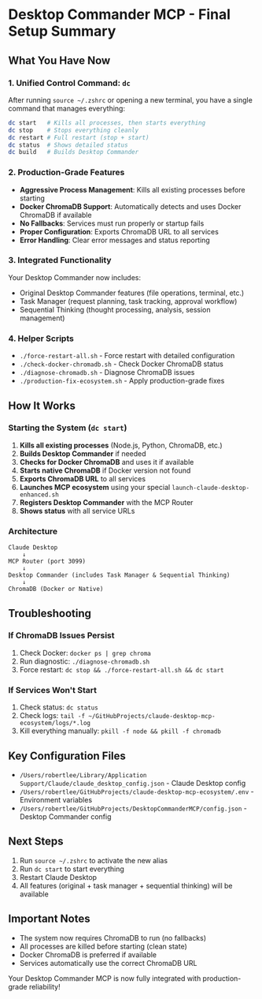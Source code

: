 # Desktop Commander MCP - Final Setup Summary

## What You Have Now

### 1. **Unified Control Command: `dc`**
After running `source ~/.zshrc` or opening a new terminal, you have a single command that manages everything:

```bash
dc start   # Kills all processes, then starts everything
dc stop    # Stops everything cleanly
dc restart # Full restart (stop + start)
dc status  # Shows detailed status
dc build   # Builds Desktop Commander
```

### 2. **Production-Grade Features**
- **Aggressive Process Management**: Kills all existing processes before starting
- **Docker ChromaDB Support**: Automatically detects and uses Docker ChromaDB if available
- **No Fallbacks**: Services must run properly or startup fails
- **Proper Configuration**: Exports ChromaDB URL to all services
- **Error Handling**: Clear error messages and status reporting

### 3. **Integrated Functionality**
Your Desktop Commander now includes:
- Original Desktop Commander features (file operations, terminal, etc.)
- Task Manager (request planning, task tracking, approval workflow)
- Sequential Thinking (thought processing, analysis, session management)

### 4. **Helper Scripts**
- `./force-restart-all.sh` - Force restart with detailed configuration
- `./check-docker-chromadb.sh` - Check Docker ChromaDB status
- `./diagnose-chromadb.sh` - Diagnose ChromaDB issues
- `./production-fix-ecosystem.sh` - Apply production-grade fixes

## How It Works

### Starting the System (`dc start`)
1. **Kills all existing processes** (Node.js, Python, ChromaDB, etc.)
2. **Builds Desktop Commander** if needed
3. **Checks for Docker ChromaDB** and uses it if available
4. **Starts native ChromaDB** if Docker version not found
5. **Exports ChromaDB URL** to all services
6. **Launches MCP ecosystem** using your special `launch-claude-desktop-enhanced.sh`
7. **Registers Desktop Commander** with the MCP Router
8. **Shows status** with all service URLs

### Architecture
```
Claude Desktop
    ↓
MCP Router (port 3099)
    ↓
Desktop Commander (includes Task Manager & Sequential Thinking)
    ↓
ChromaDB (Docker or Native)
```

## Troubleshooting

### If ChromaDB Issues Persist
1. Check Docker: `docker ps | grep chroma`
2. Run diagnostic: `./diagnose-chromadb.sh`
3. Force restart: `dc stop && ./force-restart-all.sh && dc start`

### If Services Won't Start
1. Check status: `dc status`
2. Check logs: `tail -f ~/GitHubProjects/claude-desktop-mcp-ecosystem/logs/*.log`
3. Kill everything manually: `pkill -f node && pkill -f chromadb`

## Key Configuration Files
- `/Users/robertlee/Library/Application Support/Claude/claude_desktop_config.json` - Claude Desktop config
- `/Users/robertlee/GitHubProjects/claude-desktop-mcp-ecosystem/.env` - Environment variables
- `/Users/robertlee/GitHubProjects/DesktopCommanderMCP/config.json` - Desktop Commander config

## Next Steps
1. Run `source ~/.zshrc` to activate the new alias
2. Run `dc start` to start everything
3. Restart Claude Desktop
4. All features (original + task manager + sequential thinking) will be available

## Important Notes
- The system now requires ChromaDB to run (no fallbacks)
- All processes are killed before starting (clean state)
- Docker ChromaDB is preferred if available
- Services automatically use the correct ChromaDB URL

Your Desktop Commander MCP is now fully integrated with production-grade reliability!